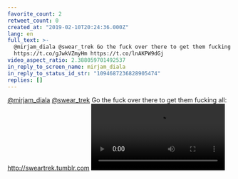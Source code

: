 ```yaml
---
favorite_count: 2
retweet_count: 0
created_at: "2019-02-10T20:24:36.000Z"
lang: en
full_text: >-
  @mirjam_diala @swear_trek Go the fuck over there to get them fucking all:
  https://t.co/gJwkVZmyHm https://t.co/lnAKPW9dGj
video_aspect_ratio: 2.388059701492537
in_reply_to_screen_name: mirjam_diala
in_reply_to_status_id_str: "1094687236828905474"
replies: []
---
```


[@mirjam_diala](https://twitter.com/mirjam_diala)
[@swear_trek](https://twitter.com/swear_trek) Go the fuck over there to get them
fucking all: <http://sweartrek.tumblr.com>
![Embedded Video](https://twitter-media-coderbyheart.s3.eu-north-1.amazonaws.com/1094693639358476288-DzEiDFpWwAA4EiI.mp4)
